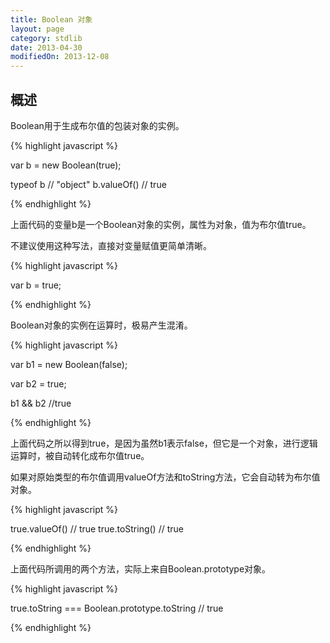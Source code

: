 ```yaml
---
title: Boolean 对象
layout: page
category: stdlib
date: 2013-04-30
modifiedOn: 2013-12-08
---
```


## 概述

Boolean用于生成布尔值的包装对象的实例。

{% highlight javascript %}

var b = new Boolean(true);

typeof b // "object"
b.valueOf() // true

{% endhighlight %}

上面代码的变量b是一个Boolean对象的实例，属性为对象，值为布尔值true。

不建议使用这种写法，直接对变量赋值更简单清晰。

{% highlight javascript %}

var b = true;

{% endhighlight %}

Boolean对象的实例在运算时，极易产生混淆。

{% highlight javascript %}

var b1 = new Boolean(false);

var b2 = true;

b1 && b2
//true

{% endhighlight %}

上面代码之所以得到true，是因为虽然b1表示false，但它是一个对象，进行逻辑运算时，被自动转化成布尔值true。

如果对原始类型的布尔值调用valueOf方法和toString方法，它会自动转为布尔值对象。

{% highlight javascript %}

true.valueOf() // true
true.toString() // true

{% endhighlight %}

上面代码所调用的两个方法，实际上来自Boolean.prototype对象。

{% highlight javascript %}

true.toString === Boolean.prototype.toString // true

{% endhighlight %}
